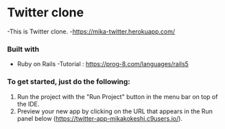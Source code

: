 

# Twitter clone
-This is Twitter clone.
-https://mika-twitter.herokuapp.com/
  
### Built with
- Ruby on Rails
-Tutorial : https://prog-8.com/languages/rails5

### To get started, just do the following:

1. Run the project with the "Run Project" button in the menu bar on top of the IDE.
2. Preview your new app by clicking on the URL that appears in the Run panel below (https://twitter-app-mikakokeshi.c9users.io/).





